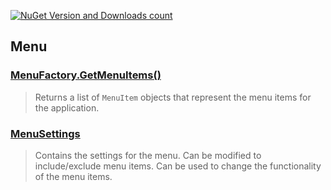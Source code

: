 [![NuGet Version and Downloads count](https://buildstats.info/nuget/TJC.GUI)](https://www.nuget.org/packages/TJC.GUI)

## Menu

### [MenuFactory.GetMenuItems()](TJC.GUI/Menu/MenuFactory.cs)
> Returns a list of `MenuItem` objects that represent the menu items for the application.

### [MenuSettings](TJC.GUI/Menu/Settings/MenuSettings.cs)
> Contains the settings for the menu.
> Can be modified to include/exclude menu items.
> Can be used to change the functionality of the menu items.
